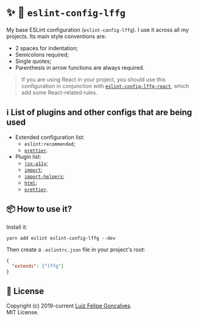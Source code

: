 # ✨ 💫 `eslint-config-lffg`

My base ESLint configuration (`eslint-config-lffg`). I use it across all my projects. Its main style conventions are:

- 2 spaces for indentation;
- Semicolons required;
- Single quotes;
- Parenthesis in arrow functions are always required.

> If you are using React in your project, you should use this configuration in conjunction with [`eslint-config-lffg-react`](https://github.com/lffg/eslint-config-lffg/tree/master/packages/eslint-config-lffg-react#readme), which add some React-related rules.

## ℹ️ List of plugins and other configs that are being used

- Extended configuration list:
  - `eslint:recommended`;
  - [`prettier`](https://www.npmjs.com/package/eslint-config-prettier).
- Plugin list:
  - [`jsx-a11y`](https://www.npmjs.com/package/eslint-plugin-jsx-a11y);
  - [`import`](https://www.npmjs.com/package/eslint-plugin-import);
  - [`import-helpers`](https://www.npmjs.com/package/eslint-plugin-import-helpers);
  - [`html`](https://www.npmjs.com/package/eslint-plugin-html);
  - [`prettier`](https://www.npmjs.com/package/eslint-plugin-prettier).

## 📦 How to use it?

Install it:

```shell
yarn add eslint eslint-config-lffg --dev
```

Then create a `.eslintrc.json` file in your project's root:

```json
{
  "extends": ["lffg"]
}
```

## 📖 License

Copyright (c) 2019-current [Luiz Felipe Gonçalves](https://luizfelipe.dev).  
MIT License.
